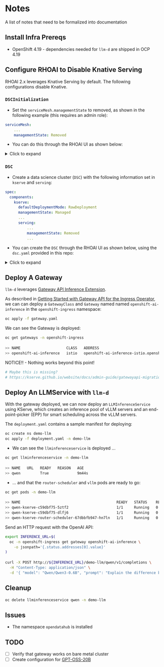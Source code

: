 # Notes

A list of notes that need to be formalized into documentation

## Install Infra Prereqs

- OpenShift 4.19 - dependencies needed for `llm-d` are shipped in OCP 4.19

## Configure RHOAI to Disable Knative Serving

RHOAI 2.x leverages Knative Serving by default. The following configurations disable Knative.

### `DSCInitialization`

- Set the `serviceMesh.managementState` to removed, as shown in the following example (this requires an admin role):

```yaml
serviceMesh:
    ...
    managementState: Removed
```

- You can do this through the RHOAI UI as shown below:

<details>
<summary>Click to expand</summary>
<img src="images/dsci.png" alt="dsci_ui">
</details>

### `DSC`

- Create a data science cluster (`DSC`) with the following information set in `kserve` and `serving`:

```yaml
spec:
  components:
    kserve:
      defaultDeploymentMode: RawDeployment
      managementState: Managed
      ...
      serving:
          ...
          managementState: Removed
          ...
```

- You can create the `DSC` through the RHOAI UI as shown below, using the `dsc.yaml` provided in this repo:

<details>
<summary>Click to expand</summary>
<img src="images/dsc.png" alt="dsc_ui">
</details>

## Deploy A Gateway

`llm-d` leverages [Gateway API Inference Extension](https://gateway-api-inference-extension.sigs.k8s.io/).

As described in [Getting Started with Gateway API for the Ingress Operator](https://docs.okd.io/latest/networking/ingress_load_balancing/configuring_ingress_cluster_traffic/ingress-gateway-api.html#nw-ingress-gateway-api-enable_ingress-gateway-api), we can can deploy a `GatewayClass` and `Gateway` named
named `openshift-ai-inference` in the `openshift-ingress` namespace:

```bash
oc apply -f gateway.yaml
```

We can see the Gateway is deployed:

```bash
oc get gateways -n openshift-ingress

>> NAME                     CLASS   ADDRESS                                                            PROGRAMMED   AGE
>> openshift-ai-inference   istio   openshift-ai-inference-istio.openshift-ingress.svc.cluster.local   True         9d
```

NOTICE!! - Nothing works beyond this point!

```sh
# Maybe this is missing?
# https://kserve.github.io/website/docs/admin-guide/gatewayapi-migration#4-configure-kserve-to-use-gateway-api
```

## Deploy An LLMService with `llm-d`

With the gateway deployed, we can now deploy an `LLMInferenceService` using KServe, which creates an inference pool of vLLM servers and an end-point-picker (EPP) for smart scheduling across the vLLM servers.

The `deployment.yaml` contains a sample manifest for deploying:

```bash
oc create ns demo-llm
oc apply -f deployment.yaml -n demo-llm
```

- We can see the `llminferenceservice` is deployed ...

```bash
oc get llminferenceservice -n demo-llm

>> NAME   URL   READY   REASON   AGE
>> qwen         True             9m44s
```

- ... and that the `router-scheduler` and `vllm` pods are ready to go:

```bash
oc get pods -n demo-llm

>> NAME                                            READY   STATUS    RESTARTS   AGE
>> qwen-kserve-c59dbf75-5ztf2                      1/1     Running   0          9m15s
>> qwen-kserve-c59dbf75-dlfj6                      1/1     Running   0          9m15s
>> qwen-kserve-router-scheduler-67dbbfb947-hn7ln   1/1     Running   0          9m15s
```

Send an HTTP request with the OpenAI API:

```sh
export INFERENCE_URL=$(
  oc -n openshift-ingress get gateway openshift-ai-inference \
    -o jsonpath='{.status.addresses[0].value}'
)

curl -X POST http://${INFERENCE_URL}/demo-llm/qwen/v1/completions \
  -H "Content-Type: application/json" \
  -d '{ "model": "Qwen/Qwen3-0.6B", "prompt": "Explain the difference between supervised and unsupervised learning in machine learning. Include examples of algorithms used in each type.", "max_tokens": 200, "temperature": 0.7, "top_p": 0.9 }'
```

## Cleanup

```bash
oc delete llminferenceservice qwen -n demo-llm
```

## Issues

- The namespace `opendatahub` is installed

## TODO

- [ ] Verify that gateway works on bare metal cluster
- [ ] Create configuration for [GPT-OSS-20B](https://huggingface.co/openai/gpt-oss-20b)
